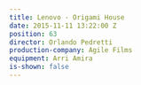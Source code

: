 ```yaml
---
title: Lenovo - Origami House
date: 2015-11-11 13:22:00 Z
position: 63
director: Orlando Pedretti
production-company: Agile Films
equipment: Arri Amira
is-shown: false
---
```


